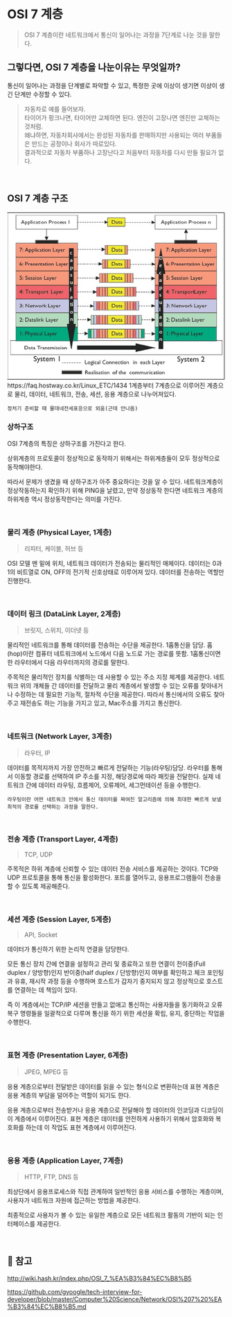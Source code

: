 # OSI 7 계층
> OSI 7 계층이란 네트워크에서 통신이 일어나는 과정을 7단계로 나눈 것을 말한다.

## 그렇다면, OSI 7 계층을 나눈이유는 무엇일까?

통신이 일어나는 과정을 단계별로 파악할 수 있고, 특정한 곳에 이상이 생기면 이상이 생긴 단계만 수정할 수 있다.

> 자동차로 예를 들어보자. <br>
> 타이어가 펑크나면, 타이어만 교체하면 된다. 엔진이 고장나면 엔진만 교체하는 것처럼. <br>
> 왜냐하면, 자동차회사에서는 완성된 자동차를 판매하지만 사용되는 여러 부품들은 만드는 공정이나 회사가 따로있다. <br>
> 결과적으로 자동차 부품하나 고장난다고 처음부터 자동차를 다시 만들 필요가 없다.

<br>

## OSI 7 계층 구조
<img src="/static/img/osi7.jpg">
https://faq.hostway.co.kr/Linux_ETC/1434
1계층부터 7계층으로 이루어진 계층으로 물리, 데이터, 네트워크, 전송, 세션, 응용 계층으로 나누어져있다.

`정처기 준비할 때 물데네전세표응으로 외움(근데 안나옴)`

### 상하구조
OSI 7계층의 특징은 상하구조를 가진다고 한다.

상위계층의 프로토콜이 정상적으로 동작하기 위해서는 하위계층들이 모두 정상적으로 동작해야한다.

따라서 문제가 생겼을 때 상하구조가 아주 중요하다는 것을 알 수 있다.
네트워크계층이 정상작동하는지 확인하기 위해 PING을 날렸고, 만약 정상동작 한다면 네트워크 계층의 하위계층 역시 정상동작한다는 의미를 가진다.

<br>

### 물리 계층 (Physical Layer, 1계층)
> 리피터, 케이블, 허브 등

OSI 모델 맨 밑에 위치, 네트워크 데이터가 전송되는 물리적인 매체이다.
데이터는 0과 1의 비트열로 ON, OFF의 전기적 신호상태로 이루어져 있다.
데이터를 전송하는 역할만 진행한다.

<br>

### 데이터 링크 (DataLink Layer, 2계층)
> 브릿지, 스위치, 이더넷 등

물리적인 네트워크를 통해 데이터를 전송하는 수단을 제공한다. 1홉통신을 담당. 홉(hop)이란 컴퓨터 네트워크에서 노드에서 다음 노드로 가는 경로를 뜻함.
1홉통신이면 한 라우터에서 다음 라우터까지의 경로를 말한다.

주목적은 물리적인 장치를 식별하는 데 사용할 수 있는 주소 지정 체계를 제공한다.
네트워크 위의 개체들 간 데이터를 전달하고 물리 계층에서 발생할 수 있는 오류를 찾아내거나 수정하는 데 필요한 기능적, 절차적 수단을 제공한다.
따라서 통신에서의 오류도 찾아주고 재전송도 하는 기능을 가지고 있고, Mac주소를 가지고 통신한다.

<br>

### 네트워크 (Network Layer, 3계층)
> 라우터, IP

데이터를 목적지까지 가장 안전하고 빠르게 전달하는 기능(라우팅)담당.
라우터를 통해서 이동할 경로를 선택하여 IP 주소를 지정, 해당경로에 따라 패킷을 전달한다.
실제 네트워크 간에 데이터 라우팅, 흐름제어, 오류제어, 세그먼테이션 등을 수행한다.

`라우팅이란 어떤 네트워크 안에서 통신 데이터를 짜여진 알고리즘에 의해 최대한 빠르게 보낼 최적의 경로를 선택하는 과정을 말한다.`

<br>

### 전송 계층 (Transport Layer, 4계층)
> TCP, UDP

주목적은 하위 계층에 신뢰할 수 있는 데이터 전송 서비스를 제공하는 것이다.
TCP와 UDP 프로토콜을 통해 통신을 활성화한다. 포트를 열어두고, 응용프로그램들이 전송을 할 수 있도록 제공해준다.

<br>

### 세션 계층 (Session Layer, 5계층)
> API, Socket

데이터가 통신하기 위한 논리적 연결을 담당한다.

모든 통신 장치 간에 연결을 설정하고 관리 및 종료하고 또한 연결이 전이중(Full duplex / 양방향)인지 반이중(half duplex / 단방향)인지 여부를 확인하고 체크 포인팅과 유휴, 재시작 과정 등을 수행하며 호스트가 갑자기 중지되지 않고 정상적으로 호스트를 연결하는 데 책임이 있다. 

즉 이 계층에서는 TCP/IP 세션을 만들고 없애고 통신하는 사용자들을 동기화하고 오류 복구 명령들을 일괄적으로 다루며 통신을 하기 위한 세션을 확립, 유지, 중단하는 작업을 수행한다.


<br>

### 표현 계층 (Presentation Layer, 6계층)
> JPEG, MPEG 등

응용 계층으로부터 전달받은 데이터를 읽을 수 있는 형식으로 변환하는데 표현 계층은 응용 계층의 부담을 덜어주는 역할이 되기도 한다.

응용 계층으로부터 전송받거나 응용 계층으로 전달해야 할 데이터의 인코딩과 디코딩이 이 계층에서 이루어진다.
표현 계층은 데이터를 안전하게 사용하기 위해서 암호화와 복호화를 하는데 이 작업도 표현 계층에서 이루어진다.

<br>

### 응용 계층 (Application Layer, 7계층)
> HTTP, FTP, DNS 등

최상단에서 응용프로세스와 직접 관계하여 일반적인 응용 서비스를 수행하는 계층이며, 사용자가 네트워크 자원에 접근하는 방법을 제공한다.

최종적으로 사용자가 볼 수 있는 유일한 계층으로 모든 네트워크 활동의 기반이 되는 인터페이스를 제공한다.


<br>


## 👀 참고
http://wiki.hash.kr/index.php/OSI_7_%EA%B3%84%EC%B8%B5

https://github.com/gyoogle/tech-interview-for-developer/blob/master/Computer%20Science/Network/OSI%207%20%EA%B3%84%EC%B8%B5.md
